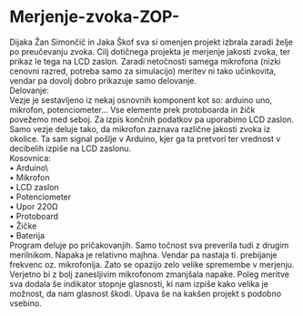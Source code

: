 # Merjenje-zvoka-ZOP-
Dijaka Žan Simončič in Jaka Škof sva si omenjen projekt izbrala zaradi želje po preučevanju zvoka. Cilj dotičnega projekta je merjenje jakosti zvoka, ter prikaz le tega na LCD zaslon. Zaradi netočnosti samega mikrofona (nizki cenovni razred, potreba samo za simulacijo) meritev ni tako učinkovita, vendar pa dovolj dobro prikazuje samo delovanje.\
Delovanje:\
Vezje je sestavljeno iz nekaj osnovnih komponent kot so: arduino uno, mikrofon, potenciometer… Vse elemente prek protoboarda in žičk povežemo med seboj. Za izpis končnih podatkov pa uporabimo LCD zaslon. Samo vezje deluje tako, da mikrofon zaznava različne jakosti zvoka iz okolice. Ta  sam signal pošlje v Arduino, kjer ga ta pretvori ter vrednost v decibelih izpiše na LCD zaslonu.\
Kosovnica:\
•	Arduino\                                                    
•	Mikrofon\
•	LCD zaslon\
•	Potenciometer\
•	Upor 220Ω\
•	Protoboard\
•	Žičke\
•	Baterija\
Program deluje po pričakovanjih. Samo točnost sva preverila tudi z drugim merilnikom. Napaka je relativno majhna. Vendar pa nastaja ti. prebijanje frekvenc oz. mikrofonija. Zato se opazijo zelo velike spremembe v merjenju. Verjetno bi z bolj zanesljivim mikrofonom zmanjšala napake. Poleg meritve sva dodala še indikator stopnje glasnosti, ki nam izpiše kako velika je možnost, da nam glasnost škodi. Upava še na kakšen projekt s podobno vsebino.
